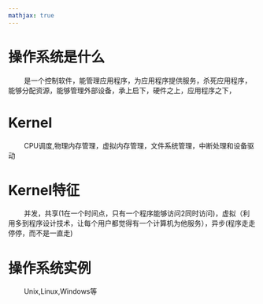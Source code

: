 ```yaml
---
mathjax: true
---
```


# 操作系统是什么
&emsp;&emsp; 是一个控制软件，能管理应用程序，为应用程序提供服务，杀死应用程序，能够分配资源，能够管理外部设备，承上启下，硬件之上，应用程序之下，
# Kernel
&emsp;&emsp; CPU调度,物理内存管理，虚拟内存管理，文件系统管理，中断处理和设备驱动
# Kernel特征
&emsp;&emsp; 并发，共享(1在一个时间点，只有一个程序能够访问2同时访问)，虚拟（利用多到程序设计技术，让每个用户都觉得有一个计算机为他服务），异步(程序走走停停，而不是一直走)
<!-- more -->
# 操作系统实例
&emsp;&emsp; Unix,Linux,Windows等


